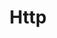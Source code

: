 ---
title: "Http"
linkTitle: "Http"
description: "Data types used for working with HTTP."
weight: 1
---